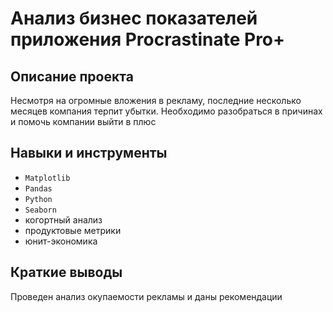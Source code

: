 # Анализ бизнес показателей приложения Procrastinate Pro+

## Описание проекта

Несмотря на огромные вложения в рекламу, последние несколько месяцев компания терпит убытки. Необходимо разобраться в причинах и помочь компании выйти в плюс

## Навыки и инструменты
- `Matplotlib`
- `Pandas`
- `Python`
- `Seaborn`
- когортный анализ
- продуктовые метрики
- юнит-экономика
  
## Краткие выводы
Проведен анализ окупаемости рекламы и даны рекомендации
